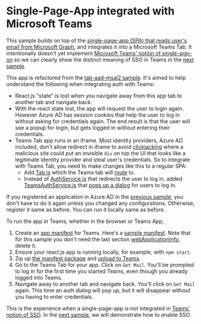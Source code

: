 # Single-Page-App integrated with Microsoft Teams

This sample builds on top of the [single-page-app (SPA) that reads user's email from Microsoft Graph](../GetMailWeb/),
 and integrates it into a Microsoft Teams Tab. It intentionally doesn't yet implement [Microsoft Teams' notion of single-sign-on](https://learn.microsoft.com/en-us/microsoftteams/platform/tabs/how-to/authentication/tab-sso-overview) so we can clearly show the distinct meaning of SSO in Teams in the [next sample](../GetMailWebTabSSO/).

This app is refactored from the [tab-aad-msal2 sample](https://github.com/pnp/teams-dev-samples/tree/main/samples/tab-aad-msal2).
 It's aimed to help understand the following when integrating auth with Teams:

* React.js "state" is lost when you navigate away from this app tab to another tab and navigate back.
* With the react state lost, the app will request the user to login again. However Azure AD has session cookies that help the user to log in without asking for credentials again. The end result is that the user will see a popup for login, but gets logged in without entering their credentials.
* Teams Tab app runs in an iframe. Most identity providers, Azure AD included, don't allow redirect in iframe to avoid [clickjacking](https://owasp.org/www-community/attacks/Clickjacking) where a malicious site could put an invisible `div` on top the UI that looks like a legitimate identity provider and steal user's credentials. So to integrate with Teams Tab, you need to make changes like this to a regular SPA:
  * Add [Tab.js](src/components/Tab.js) which the Teams tab will [route](src/components/App.js#L52) to.
  * Instead of [AuthService.js](src/services/AuthService.js) that redirects the user to log in, added [TeamsAuthService.js](src/services/TeamsAuthService.js) that [pops up a dialog](src/components/TeamsAuthPopup.js) for users to log in.

If you registered an application in Azure AD in the [previous sample](../GetMailWeb/), you don't have to do it again unless you changed any configurations.
 Otherwise, register it same as before. You can run it locally same as before.

To run the app in Teams, whether in the browser or Teams App,

1. Create an [app manifest](https://learn.microsoft.com/en-us/microsoftteams/platform/resources/schema/manifest-schema) for Teams. Here's a [sample manifest](TeamsAppPackage/manifest.json). Note that for this sample you don't need the last section [webApplicationInfo](TeamsAppPackage/manifest.json#L49), delete it.
2. Ensure your react.js app is running locally, for example, with `npm start`.
3. Zip up [the manifest package](TeamsAppPackage/) and [upload to Teams](https://learn.microsoft.com/en-us/microsoftteams/platform/tabs/how-to/create-personal-tab?pivots=node-java-script#upload-your-application-to-teams).
4. Go to the Teams Tab for your app. Click on `Get Mail`. You'll be prompted to log in for the first time you started Teams, even though you already logged into Teams.
5. Navigate away to another tab and navigate back. You'll click on `Get Mail` again. This time an auth dialog will pop up, but it will disappear without you having to enter credentials.

This is the experience when a single-page-app is not integrated in [Teams' notion of SSO](https://learn.microsoft.com/en-us/microsoftteams/platform/tabs/how-to/authentication/tab-sso-overview).
 In the [next sample](../GetMailWebTabSSO/), we will demonstrate how to enable SSO.
